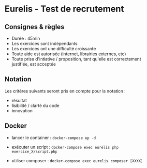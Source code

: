 # Eurelis - Test de recrutement #

## Consignes & règles 

- Durée : 45min
- Les exercices sont indépendants
- Les exercices ont une difficulté croissante 
- Toute aide est autorisée (internet, librairies externes, etc)
- Toute prise d'intiative / proposition, tant qu'elle est correctement justifiée, est acceptée

## Notation

Les critères suivants seront pris en compte pour la notation :
- résultat
- lisibilité / clarté du code
- innovation 

## Docker

- lancer le container :
```docker-compose up -d```

- exécuter un script : 
```docker-compose exec eurelis php exercice_X/script.php```

- utiliser composer :
```docker-compose exec eurelis composer [XXXX] ```

